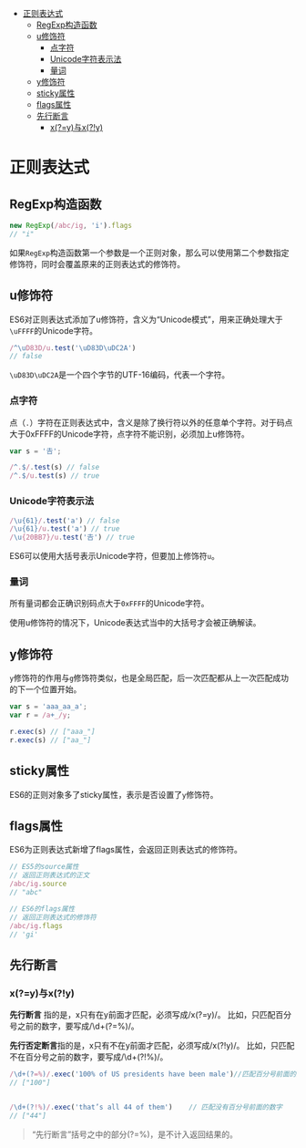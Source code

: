 
<!-- @import "[TOC]" {cmd="toc" depthFrom=1 depthTo=6 orderedList=false} -->
<!-- code_chunk_output -->

* [正则表达式](#正则表达式)
	* [RegExp构造函数](#regexp构造函数)
	* [u修饰符](#u修饰符)
		* [点字符](#点字符)
		* [Unicode字符表示法](#unicode字符表示法)
		* [量词](#量词)
	* [y修饰符](#y修饰符)
	* [sticky属性](#sticky属性)
	* [flags属性](#flags属性)
	* [先行断言](#先行断言)
		* [x(?=y)与x(?!y)](#xy与xy)

<!-- /code_chunk_output -->


# 正则表达式

## RegExp构造函数

```js
new RegExp(/abc/ig, 'i').flags
// "i"
```

如果`RegExp`构造函数第一个参数是一个正则对象，那么可以使用第二个参数指定修饰符，同时会覆盖原来的正则表达式的修饰符。

## u修饰符

ES6对正则表达式添加了u修饰符，含义为“Unicode模式”，用来正确处理大于`\uFFFF`的Unicode字符。

```js
/^\uD83D/u.test('\uD83D\uDC2A')
// false
```
`\uD83D\uDC2A`是一个四个字节的UTF-16编码，代表一个字符。

### 点字符

点（`.`）字符在正则表达式中，含义是除了换行符以外的任意单个字符。对于码点大于0xFFFF的Unicode字符，点字符不能识别，必须加上u修饰符。

```js
var s = '𠮷';

/^.$/.test(s) // false
/^.$/u.test(s) // true
```

### Unicode字符表示法

```js
/\u{61}/.test('a') // false
/\u{61}/u.test('a') // true
/\u{20BB7}/u.test('𠮷') // true
```

ES6可以使用大括号表示Unicode字符，但要加上修饰符`u`。

### 量词

所有量词都会正确识别码点大于`0xFFFF`的Unicode字符。

使用u修饰符的情况下，Unicode表达式当中的大括号才会被正确解读。

## y修饰符

`y`修饰符的作用与`g`修饰符类似，也是全局匹配，后一次匹配都从上一次匹配成功的下一个位置开始。

```js
var s = 'aaa_aa_a';
var r = /a+_/y;

r.exec(s) // ["aaa_"]
r.exec(s) // ["aa_"]
```

## sticky属性

ES6的正则对象多了sticky属性，表示是否设置了`y`修饰符。

## flags属性

ES6为正则表达式新增了flags属性，会返回正则表达式的修饰符。

```js
// ES5的source属性
// 返回正则表达式的正文
/abc/ig.source
// "abc"

// ES6的flags属性
// 返回正则表达式的修饰符
/abc/ig.flags
// 'gi'
```

## 先行断言

### x(?=y)与x(?!y)

**先行断言** 指的是，x只有在y前面才匹配，必须写成/x(?=y)/。
比如，只匹配百分号之前的数字，要写成/\d+(?=%)/。

**先行否定断言**指的是，x只有不在y前面才匹配，必须写成/x(?!y)/。
比如，只匹配不在百分号之前的数字，要写成/\d+(?!%)/。

```js
/\d+(?=%)/.exec('100% of US presidents have been male')//匹配百分号前面的数字
// ["100"]


/\d+(?!%)/.exec('that’s all 44 of them')    // 匹配没有百分号前面的数字
// ["44"]
```

>“先行断言”括号之中的部分(?=%)，是不计入返回结果的。
